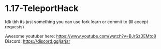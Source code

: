 # 1.17-TeleportHack
Idk tbh its just something you can use fork learn or commit to (Ill accept requests)

Awesome youtuber here: https://www.youtube.com/watch?v=BJrSz3EMto8
Discord: https://discord.gg/jarjar
